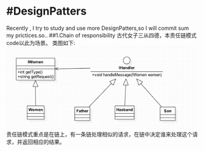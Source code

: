 #DesignPatters
=============
Recently , I try to study and use more DesignPatters,so I will commit sum my prictices.so..
##1.Chain of responsibility
古代女子三从四德，本责任链模式code以此为场景。
类图如下:
![责任链模式类图](./ChainOfResponsibility/class_pro.jpg )
责任链模式重点是在链上，有一条链处理相似的请求，在链中决定谁来处理这个请求，并返回相应的结果。
